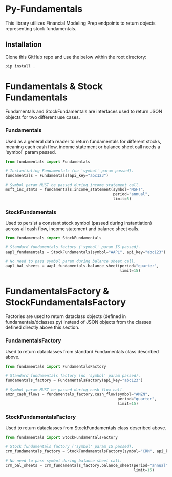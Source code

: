 # Py-Fundamentals

This library utilizes Financial Modeling Prep endpoints to return objects representing
stock fundamentals.

## Installation

Clone this GitHub repo and use the below within the root directory:
```commandline
pip install .
```


# Fundamentals & Stock Fundamentals
Fundamentals and StockFundamentals are interfaces used to return JSON objects for two
different use cases.

### Fundamentals 
Used as a general data reader to return fundamentals for different stocks, meaning 
each cash flow, income statement or balance sheet call needs a 'symbol' param passed.

```python
from fundamentals import Fundamentals

# Instantiating Fundamentals (no 'symbol' param passed).
fundamentals = Fundamentals(api_key="abc123")

# Symbol param MUST be passed during income statement call.
msft_inc_stmts = fundamentals.income_statement(symbol="MSFT",
                                               period="annual",
                                               limit=5)
```

### StockFundamentals 
Used to persist a constant stock symbol (passed during instantiation) across all
cash flow, income statement and balance sheet calls.

```python
from fundamentals import StockFundamentals

# Standard fundamentals factory ('symbol' param IS passed).
aapl_fundamentals = StockFundamentals(symbol="AAPL", api_key="abc123")

# No need to pass symbol param during balance sheet call.
aapl_bal_sheets = aapl_fundamentals.balance_sheet(period="quarter",
                                                  limit=15)
```

# FundamentalsFactory & StockFundamentalsFactory

Factories are used to return dataclass objects (defined in fundamentals/dclasses.py)
instead of JSON objects from the classes defined directly above this section.

### FundamentalsFactory

Used to return dataclasses from standard Fundamentals class described above.

```python
from fundamentals import FundamentalsFactory

# Standard fundamentals factory (no 'symbol' param passed).
fundamentals_factory = FundamentalsFactory(api_key="abc123")

# Symbol param MUST be passed during cash flow call.
amzn_cash_flows = fundamentals_factory.cash_flow(symbol="AMZN",
                                                 period="quarter",
                                                 limit=15)
```

### StockFundamentalsFactory

Used to return dataclasses from StockFundamentals class described above.

```python
from fundamentals import StockFundamentalsFactory

# Stock fundamentals factory ('symbol' param IS passed).
crm_fundamentals_factory = StockFundamentalsFactory(symbol="CRM", api_key="abc123")

# No need to pass symbol during balance sheet call.
crm_bal_sheets = crm_fundamentals_factory.balance_sheet(period="annual",
                                                        limit=15)
```
